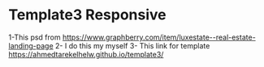 # Template3 Responsive
1-This psd from https://www.graphberry.com/item/luxestate--real-estate-landing-page
2- I do this my myself
3- This link for template https://ahmedtarekelhelw.github.io/template3/

